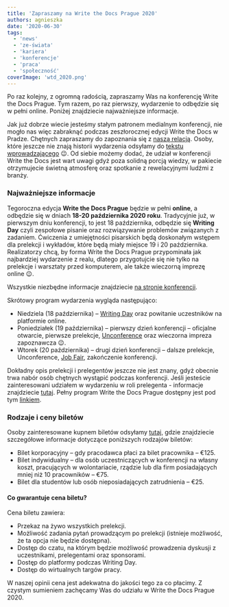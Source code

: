 ```yaml
---
title: 'Zapraszamy na Write the Docs Prague 2020'
authors: agnieszka
date: '2020-06-30'
tags:
  - 'news'
  - 'ze-świata'
  - 'kariera'
  - 'konferencje'
  - 'praca'
  - 'społeczność'
coverImage: 'wtd_2020.png'
---
```


Po raz kolejny, z ogromną radością, zapraszamy Was na konferencję Write the Docs
Prague. Tym razem, po raz pierwszy, wydarzenie to odbędzie się w pełni online.
Poniżej znajdziecie najważniejsze informacje.

<!--truncate-->

Jak już dobrze wiecie jesteśmy stałym patronem medialnym konferencji, nie mogło
nas więc zabraknąć podczas zeszłorocznej edycji Write the Docs w Pradze.
Chętnych zapraszamy do zapoznania się z
[naszą relacją](http://techwriter.pl/nasza-relacja-z-write-the-docs-prague-2019/).
Osoby, które jeszcze nie znają historii wydarzenia odsyłamy do
[tekstu wprowadzającego](http://techwriter.pl/poznajcie-write-the-docs-europe/) 😉.
Od siebie możemy dodać, że udział w konferencji Write the Docs jest wart uwagi
gdyż poza solidną porcją wiedzy, w pakiecie otrzymujecie świetną atmosferę oraz
spotkanie z rewelacyjnymi ludźmi z branży.

### Najważniejsze informacje

Tegoroczna edycja **Write the Docs Prague** będzie w pełni **online**, a
odbędzie się w dniach **18-20 października 2020 roku**. Tradycyjnie już, w
pierwszym dniu konferencji, to jest 18 października, odbędzie się **Writing
Day** czyli zespołowe pisanie oraz rozwiązywanie problemów związanych z
zadaniem. Ćwiczenia z umiejętności pisarskich będą doskonałym wstępem dla
prelekcji i wykładów, które będą miały miejsce 19 i 20 października.
Realizatorzy chcą, by forma Write the Docs Prague przypominała jak najbardziej
wydarzenie z realu, dlatego przygotujcie się nie tylko na prelekcje i warsztaty
przed komputerem, ale także wieczorną imprezę online 😉.

Wszystkie niezbędne informacje znajdziecie
[na stronie konferencji](https://www.writethedocs.org/conf/prague/2020/).

Skrótowy program wydarzenia wygląda następująco:

- Niedziela (18 października) –
  [Writing Day](https://www.writethedocs.org/conf/prague/2020/writing-day/) oraz
  powitanie uczestników na platformie online.
- Poniedziałek (19 października) – pierwszy dzień konferencji – oficjalne
  otwarcie, pierwsze prelekcje,
  [Unconference](https://www.writethedocs.org/conf/prague/2020/unconference/)
  oraz wieczorna impreza zapoznawcza 😉.
- Wtorek (20 października) – drugi dzień konferencji – dalsze prelekcje,
  Unconference,
  [Job Fair](https://www.writethedocs.org/conf/prague/2020/job-fair/),
  zakończenie konferencji.

Dokładny opis prelekcji i prelegentów jeszcze nie jest znany, gdyż obecnie trwa
nabór osób chętnych wystąpić podczas konferencji. Jeśli jesteście zainteresowani
udziałem w wydarzeniu w roli prelegenta - informacje znajdziecie
[tutaj](https://www.writethedocs.org/conf/prague/2020/cfp/). Pełny program Write
the Docs Prague dostępny jest pod tym
[linkiem](https://www.writethedocs.org/conf/prague/2020/schedule/).

### Rodzaje i ceny biletów

Osoby zainteresowane kupnem biletów odsyłamy
[tutaj](https://www.writethedocs.org/conf/prague/2020/tickets/), gdzie
znajdziecie szczegółowe informacje dotyczące poniższych rodzajów biletów:

- Bilet korporacyjny – gdy pracodawca płaci za bilet pracownika – €125.
- Bilet indywidualny – dla osób uczestniczących w konferencji na własny koszt,
  pracujących w wolontariacie, rządzie lub dla firm posiadających mniej niż 10
  pracowników – €75.
- Bilet dla studentów lub osób nieposiadających zatrudnienia – €25.

#### Co gwarantuje cena biletu?

Cena biletu zawiera:

- Przekaz na żywo wszystkich prelekcji.
- Możliwość zadania pytań prowadzącym po prelekcji (istnieje możliwość, że ta
  opcja nie będzie dostępna).
- Dostęp do czatu, na którym będzie możliwość prowadzenia dyskusji z
  uczestnikami, prelegentami oraz sponsorami.
- Dostęp do platformy podczas Writing Day.
- Dostęp do wirtualnych targów pracy.

W naszej opinii cena jest adekwatna do jakości tego za co płacimy. Z czystym
sumieniem zachęcamy Was do udziału w Write the Docs Prague 2020.
